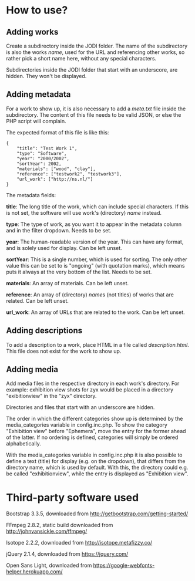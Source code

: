# How to use?


## Adding works

Create a subdirectory inside the JODI folder. The name of the subdirectory is also the
works *name*, used for the URL and referencing other works, so rather pick a short name
here, without any special characters.

Subdirectories inside the JODI folder that start with an underscore, are hidden. They
won't be displayed.


## Adding metadata

For a work to show up, it is also necessary to add a *meta.txt* file inside the
subdirectory. The content of this file needs to be valid JSON, or else the PHP
script will complain.

The expected format of this file is like this:

    {
    	"title": "Test Work 1",
    	"type": "Software",
    	"year": "2000/2002",
    	"sortYear": 2002,
    	"materials": ["wood", "clay"],
    	"reference": ["testwork2", "testwork3"],
    	"url_work": ["http://ns.nl/"]
    }

The metadata fields:

**title**: The long title of the work, which can include special characters. If this is not
set, the software will use work's (directory) *name* instead.

**type**: The type of work, as you want it to appear in the metadata column and in the filter
dropdown. Needs to be set.

**year**: The human-readable version of the year. This can have any format, and is solely used
for display. Can be left unset.

**sortYear**: This is a single number, which is used for sorting. The only other value this
can be set to is "ongoing" (with quotation marks), which means puts it always at the very
bottom of the list. Needs to be set.

**materials**: An array of materials. Can be left unset.

**reference**: An array of (directory) *name*s (not titles) of works that are related. Can be left
unset.

**url_work**: An array of URLs that are related to the work. Can be left unset.


## Adding descriptions

To add a description to a work, place HTML in a file called *description.html*. This file does
not exist for the work to show up.


## Adding media

Add media files in the respective directory in each work's directory. For example: exhibition
view shots for zyx would be placed in a directory "exibitionview" in the "zyx" directory.

Directories and files that start with an underscore are hidden.

The order in which the different categories show up is determined by the media_categories
variable in config.inc.php. To show the category "Exhibition view" before "Ephemera", move the
entry for the former ahead of the latter. If no ordering is defined, categories will simply be
ordered alphabetically.

With the media_categories variable in config.inc.php it is also possible to define a text (title)
for display (e.g. on the dropdown), that differs from the directory name, which is used by default.
With this, the directory could e.g. be called "exhibitionview", while the entry is displayed as
"Exhibition view".


# Third-party software used

Bootstrap 3.3.5, downloaded from http://getbootstrap.com/getting-started/

FFmpeg 2.8.2, static build downloaded from http://johnvansickle.com/ffmpeg/

Isotope 2.2.2, downloaded from http://isotope.metafizzy.co/

jQuery 2.1.4, downloaded from https://jquery.com/

Open Sans Light, downloaded from https://google-webfonts-helper.herokuapp.com/
